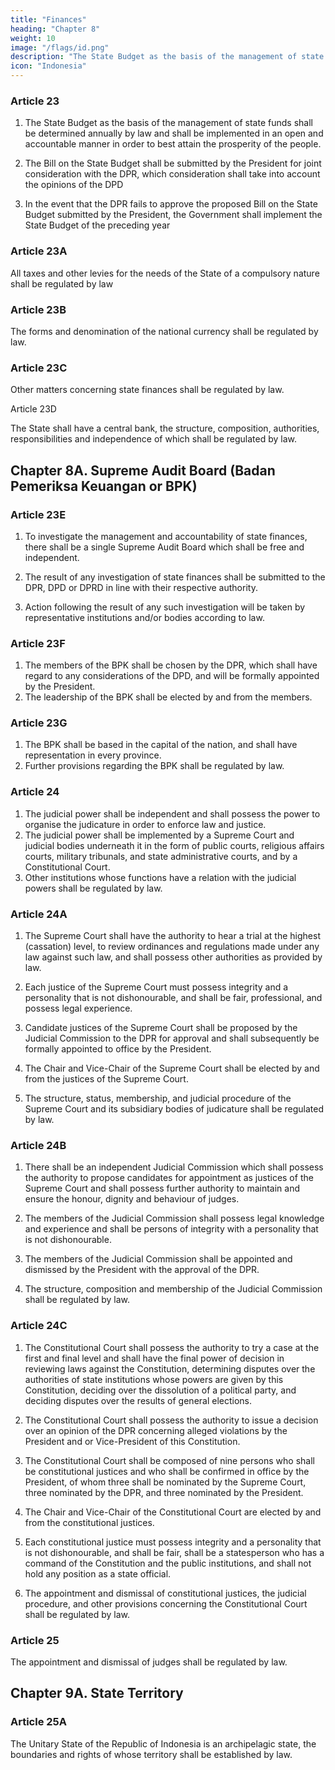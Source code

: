 ```yaml
---
title: "Finances"
heading: "Chapter 8"
weight: 10
image: "/flags/id.png"
description: "The State Budget as the basis of the management of state funds shall be determined annually by law and shall be implemented in an open and accountable manner"
icon: "Indonesia"
---
```


<!-- Budget bills -->

### Article 23

1. The State Budget as the basis of the management of state funds shall be determined annually by law and shall be implemented in an open and accountable manner in order to best attain the prosperity of the people.

2. The Bill on the State Budget shall be submitted by the President for joint consideration with the DPR, which consideration shall take into account the opinions of the DPD

3. In the event that the DPR fails to approve the proposed Bill on the State Budget submitted by the President, the Government shall implement the State Budget of the preceding year



### Article 23A

All taxes and other levies for the needs of the State of a compulsory nature shall be regulated by law


### Article 23B

The forms and denomination of the national currency shall be regulated by law.


### Article 23C

Other matters concerning state finances shall be regulated by law.

<!-- Central bank -->

Article 23D

The State shall have a central bank, the structure, composition, authorities,
responsibilities and independence of which shall be regulated by law.



## Chapter 8A. Supreme Audit Board (Badan Pemeriksa Keuangan or BPK)

### Article 23E

1. To investigate the management and accountability of state finances, there shall be a single Supreme Audit Board which shall be free and independent.

2. The result of any investigation of state finances shall be submitted to the DPR, DPD or DPRD in line with their respective authority.

3. Action following the result of any such investigation will be taken by representative institutions and/or bodies according to law.


### Article 23F

1. The members of the BPK shall be chosen by the DPR, which shall have regard to any considerations of the DPD, and will be formally appointed by the President.
2. The leadership of the BPK shall be elected by and from the members.


### Article 23G

1. The BPK shall be based in the capital of the nation, and shall have representation in every province.
2. Further provisions regarding the BPK shall be regulated by law.


### Article 24

1. The judicial power shall be independent and shall possess the power to organise the judicature in order to enforce law and justice.
2. The judicial power shall be implemented by a Supreme Court and judicial bodies underneath it in the form of public courts, religious affairs courts, military tribunals, and state administrative courts, and by a Constitutional Court.
3. Other institutions whose functions have a relation with the judicial powers shall be regulated by law.


### Article 24A

1. The Supreme Court shall have the authority to hear a trial at the highest (cassation) level, to review ordinances and regulations made under any law against such law, and shall possess other authorities as provided by law.

2. Each justice of the Supreme Court must possess integrity and a personality that
is not dishonourable, and shall be fair, professional, and possess legal experience.

3. Candidate justices of the Supreme Court shall be proposed by the Judicial
Commission to the DPR for approval and shall subsequently be formally
appointed to office by the President.

4. The Chair and Vice-Chair of the Supreme Court shall be elected by and from the
justices of the Supreme Court.

5. The structure, status, membership, and judicial procedure of the Supreme Court
and its subsidiary bodies of judicature shall be regulated by law.


### Article 24B

1. There shall be an independent Judicial Commission which shall possess the
authority to propose candidates for appointment as justices of the Supreme
Court and shall possess further authority to maintain and ensure the honour,
dignity and behaviour of judges.

2. The members of the Judicial Commission shall possess legal knowledge and
experience and shall be persons of integrity with a personality that is not
dishonourable.

3. The members of the Judicial Commission shall be appointed and dismissed by the
President with the approval of the DPR.

4. The structure, composition and membership of the Judicial Commission shall be
regulated by law.


### Article 24C

1. The Constitutional Court shall possess the authority to try a case at the first and final level and shall have the final power of decision in reviewing laws against the Constitution, determining disputes over the authorities of state institutions whose powers are given by this Constitution, deciding over the dissolution of a political party, and deciding disputes over the results of general elections.

2. The Constitutional Court shall possess the authority to issue a decision over an
opinion of the DPR concerning alleged violations by the President and or Vice-President of this Constitution.

3. The Constitutional Court shall be composed of nine persons who shall be constitutional justices and who shall be confirmed in office by the President, of whom three shall be nominated by the Supreme Court, three nominated by the DPR, and three nominated by the President.

4. The Chair and Vice-Chair of the Constitutional Court are elected by and from the constitutional justices.

5. Each constitutional justice must possess integrity and a personality that is not dishonourable, and shall be fair, shall be a statesperson who has a command of the Constitution and the public institutions, and shall not hold any position as a state official.

6. The appointment and dismissal of constitutional justices, the judicial procedure, and other provisions concerning the Constitutional Court shall be regulated by law.



### Article 25

The appointment and dismissal of judges shall be regulated by law.


## Chapter 9A. State Territory

### Article 25A

The Unitary State of the Republic of Indonesia is an archipelagic state, the boundaries
and rights of whose territory shall be established by law.

